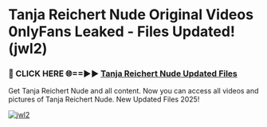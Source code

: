 # Tanja Reichert Nude Original Videos 0nlyFans Leaked - Files Updated! (jwl2)

<h3>🔴 CLICK HERE 🌐==►► <a href="https://tinyurl.com/y5r63du9" rel="nofollow">Tanja Reichert Nude Updated Files</a></h3>

Get Tanja Reichert Nude and all content. Now you can access all videos and pictures of Tanja Reichert Nude. New Updated Files 2025!

[![jwl2](https://i.imgur.com/UVo9nyh.gif)](https://tinyurl.com/y5r63du9)